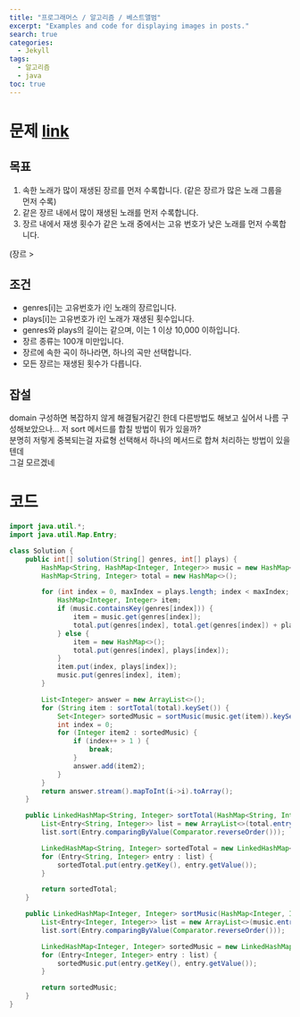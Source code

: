 ```yaml
---
title: "프로그래머스 / 알고리즘 / 베스트앨범"
excerpt: "Examples and code for displaying images in posts."
search: true
categories: 
  - Jekyll
tags: 
  - 알고리즘
  - java
toc: true
---
```


# 문제 [link](https://programmers.co.kr/learn/courses/30/lessons/42579) 


## 목표
1. 속한 노래가 많이 재생된 장르를 먼저 수록합니다. (같은 장르가 많은 노래 그룹을  먼저 수록)
2. 같은 장르 내에서 많이 재생된 노래를 먼저 수록합니다.
3.  장르 내에서 재생 횟수가 같은 노래 중에서는 고유 번호가 낮은 노래를 먼저 수록합니다.  

(장르 >

## 조건
- genres[i]는 고유번호가 i인 노래의 장르입니다.
- plays[i]는 고유번호가 i인 노래가 재생된 횟수입니다.
- genres와 plays의 길이는 같으며, 이는 1 이상 10,000 이하입니다.
- 장르 종류는 100개 미만입니다.
- 장르에 속한 곡이 하나라면, 하나의 곡만 선택합니다.
- 모든 장르는 재생된 횟수가 다릅니다.

## 잡설
domain 구성하면 복잡하지 않게 해결될거같긴 한데 다른방법도 해보고 싶어서
나름 구성해보았으나... 저 sort 메서드를 합칠 방법이 뭐가 있을까?  
분명히 저렇게 중복되는걸 자료형 선택해서 하나의 메서드로 합쳐 처리하는 방법이 있을텐데  
그걸 모르겠네  

# 코드
```java
import java.util.*;
import java.util.Map.Entry;

class Solution {
    public int[] solution(String[] genres, int[] plays) {
        HashMap<String, HashMap<Integer, Integer>> music = new HashMap<>();
        HashMap<String, Integer> total = new HashMap<>();

        for (int index = 0, maxIndex = plays.length; index < maxIndex; index++) {
            HashMap<Integer, Integer> item;
            if (music.containsKey(genres[index])) {
                item = music.get(genres[index]);
                total.put(genres[index], total.get(genres[index]) + plays[index]);
            } else {
                item = new HashMap<>();
                total.put(genres[index], plays[index]);
            }
            item.put(index, plays[index]);
            music.put(genres[index], item);
        }

        List<Integer> answer = new ArrayList<>();
        for (String item : sortTotal(total).keySet()) {
            Set<Integer> sortedMusic = sortMusic(music.get(item)).keySet();
            int index = 0;
            for (Integer item2 : sortedMusic) {
                if (index++ > 1 ) {
                    break;
                }
                answer.add(item2);
            }
        }
        return answer.stream().mapToInt(i->i).toArray();
    }

    public LinkedHashMap<String, Integer> sortTotal(HashMap<String, Integer> total) {
        List<Entry<String, Integer>> list = new ArrayList<>(total.entrySet());
        list.sort(Entry.comparingByValue(Comparator.reverseOrder()));

        LinkedHashMap<String, Integer> sortedTotal = new LinkedHashMap<>();
        for (Entry<String, Integer> entry : list) {
            sortedTotal.put(entry.getKey(), entry.getValue());
        }

        return sortedTotal;
    }

    public LinkedHashMap<Integer, Integer> sortMusic(HashMap<Integer, Integer> music) {
        List<Entry<Integer, Integer>> list = new ArrayList<>(music.entrySet());
        list.sort(Entry.comparingByValue(Comparator.reverseOrder()));

        LinkedHashMap<Integer, Integer> sortedMusic = new LinkedHashMap<>();
        for (Entry<Integer, Integer> entry : list) {
            sortedMusic.put(entry.getKey(), entry.getValue());
        }

        return sortedMusic;
    }
}
```
<!--stackedit_data:
eyJoaXN0b3J5IjpbMTIyNTg3Mjk0N119
-->